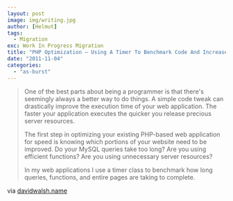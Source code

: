 ```yaml
---
layout: post
image: img/writing.jpg
author: [Helmut]
tags:
  - Migration
exc: Work In Progress Migration
title: "PHP Optimization – Using A Timer To Benchmark Code And Increase Speed"
date: "2011-11-04"
categories: 
  - "as-burst"
---
```


> One of the best parts about being a programmer is that there's seemingly always a better way to do things. A simple code tweak can drastically improve the execution time of your web application. The faster your application executes the quicker you release precious server resources.
> 
> The first step in optimizing your existing PHP-based web application for speed is knowing which portions of your website need to be improved. Do your MySQL queries take too long? Are you using efficient functions? Are you using unnecessary server resources?
> 
> In my web applications I use a timer class to benchmark how long queries, functions, and entire pages are taking to complete.

via [davidwalsh.name](http://davidwalsh.name/php-timer-benchmark)
